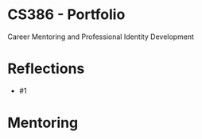 # CS386 - Portfolio 
Career Mentoring and Professional Identity Development

# Reflections
- #1
# Mentoring
